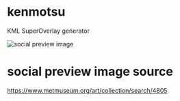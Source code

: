 # kenmotsu
KML SuperOverlay generator

![social preview image](https://repository-images.githubusercontent.com/509459681/901a4623-dc5d-401d-809f-df035f6ee398)

# social preview image source
https://www.metmuseum.org/art/collection/search/4805

